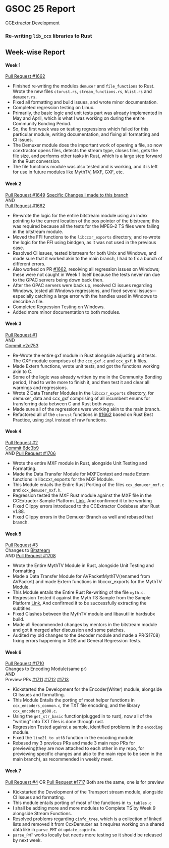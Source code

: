# GSOC 25 Report
[CCExtractor Development](https://summerofcode.withgoogle.com/programs/2025/organizations/ccextractor-development)
### Re-writing `lib_ccx` libraries to Rust

## Week‑wise Report

#### Week 1  
[Pull Request #1662](https://github.com/CCExtractor/ccextractor/pull/1662)

- Finished re‑writing the modules `demuxer` and `file_functions` to Rust. Wrote the new files `ctorust.rs`, `stream_functions.rs`, `hlist.rs` and `demuxer.rs`.
- Fixed all formatting and build issues, and wrote minor documentation.  
- Completed regression testing on Linux.
- Primarily, the basic logic and unit tests part was already implemented in May and April, which is what I was working on during the entire Community Bonding Period.  
- So, the first week was on testing regressions which failed for this particular module, writing documentation, and fixing all formatting and CI issues.  
- The Demuxer module does the important work of opening a file, so now ccextractor opens files, detects the stream type, closes files, gets the file size, and performs other tasks in Rust, which is a large step forward in the Rust conversion.  
- The file functions module was also tested and is working, and it is left for use in future modules like MythTV, MXF, GXF, etc.

#### Week 2  
[Pull Request #1649](https://github.com/CCExtractor/ccextractor/pull/1649) 
[Specific Changes I made to this branch](https://github.com/CCExtractor/ccextractor/pull/1649/commits/e04b43017138c3c1e94c245e9d1dd01de293dbed)<br>
AND  
[Pull Request #1662](https://github.com/CCExtractor/ccextractor/pull/1662)

- Re‑wrote the logic for the entire bitstream module using an index pointing to the current location of the pos pointer of the bitstream; this was required because all the tests for the MPEG‑2 TS files were failing in the bitstream module.
- Moved the FFI functions to the `libccxr_exports` directory, and re‑wrote the logic for the FFI using bindgen, as it was not used in the previous case.
- Resolved CI issues, tested bitstream for both Unix and Windows, and made sure that it worked akin to the main branch, I had to fix a bunch of different errors.
- Also worked on PR [#1662](https://github.com/CCExtractor/ccextractor/pull/1662), resolving all regression issues on Windows; these were not caught in Week 1 itself because the tests never ran due to the GPAC servers being down back then.
- After the GPAC servers were back up, resolved CI issues regarding Windows, tested all Windows regressions, and fixed several issues—especially catching a large error with the handles used in Windows to describe a file.
- Completed Regression Testing on Windows.
- Added more minor documentation to both modules.

#### Week 3  
[Pull Request #1](https://github.com/steel-bucket/ccextractor/pull/1) <br>
AND  
[Commit e2d753](https://github.com/CCExtractor/ccextractor/pull/1662/commits/5184ac5bd9645658a4eb3cb7ecdacd7ce6e2d753)

- Re-Wrote the entire gxf module in Rust alongside adjusting unit tests. The GXF module comprises of the `ccx_gxf.c` and `ccx_gxf.h` files.
- Made Extern functions, wrote unit tests, and got the functions working akin to C.
- Some of the logic was already written by me in the Community Bonding period, I had to write more to finish it, and then test it and clear all warnings and regressions.
- Wrote 2 Data Transfer Modules in the `libccxr_exports` directory, for demuxer_data and ccx_gxf comprising of all incumbent enums for transferring data between C and Rust both ways.
- Made sure all of the regressions were working akin to the main branch.
- Refactored all of the `ctorust` functions in [#1662](https://github.com/CCExtractor/ccextractor/pull/1662) based on Rust Best Practice, using `impl` instead of raw functions.

#### Week 4
[Pull Request #2](https://github.com/steel-bucket/ccextractor/pull/2) <br>
[Commit 6dc3b9](https://github.com/CCExtractor/ccextractor/pull/1662/commits/8ab4f837da10be074607c92a484929814671010d) <br>
AND
[Pull Request #1706](https://github.com/CCExtractor/ccextractor/pull/1706)

- Wrote the entire MXF module in Rust, alongside Unit Testing and Formatting.
- Made the Data Transfer Module for MXFContext and made Extern functions in libccxr_exports for the MXF Module.
- This Module entails the Entire Rust Porting of the files `ccx_demuxer_mxf.c` and `ccx_demuxer_mxf.h`.
- Regression tested the MXF Rust module against the MXF file in the CCExtractor Sample Platform. [Link](https://sampleplatform.ccextractor.org/sample/057c1fbc2d9f82691ae0b2150f95765a9c9d894ce1eb297229a05a242650b31a). And confirmed it to be working
- Fixed Clippy errors introduced to the CCExtractor Codebase after Rust v1.88.
- Fixed Clippy errors in the Demuxer Branch as well and rebased that branch.

#### Week 5
[Pull Request #3](https://github.com/steel-bucket/ccextractor/pull/3) <br>
Changes to [Bitstream](https://github.com/CCExtractor/ccextractor/pull/1649) <br>
AND
[Pull Request #1708](https://github.com/CCExtractor/ccextractor/pull/1708)

- Wrote the Entire MythTV Module in Rust, alongside Unit Testing and Formatting
- Made a Data Transfer Module for AVPacketMythTV(renamed from AVPacket) and made Extern functions in libccxr_exports for the MythTV Module.
- This Module entails the Entire Rust Re-writing of the file `myth.c`.
- Regression Tested it against the Myth TS Sample from the Sample Platform [Link](https://sampleplatform.ccextractor.org/sample/121), And confirmed it to be successfully extracting the subtitles.
- Fixed Clashes between the MythTV module and libavutil in hardsubx build.
- Made all Recommended changes by mentors in the bitstream module and got it merged after discussion and some patches.
- Audited my old changes to the decoder module and made a PR($1708) fixing errors happening in XDS and General Regression Tests.

#### Week 6
[Pull Request #1710](https://github.com/CCExtractor/ccextractor/pull/1710) <br>
Changes to Encoding Module(same pr) <br> 
AND <br>
Preview PRs [#1711](https://github.com/CCExtractor/ccextractor/pull/1711) [#1712](https://github.com/CCExtractor/ccextractor/pull/1712) [#1713](https://github.com/CCExtractor/ccextractor/pull/1713)

- Kickstarted the Development for the Encoder(Writer) module, alongside CI Issues and formatting.
- This Module Entails the porting of most helper functions in `ccx_encoders_common.c`, the TXT file encoding, and the library `ccx_encoders_g608.c`.
- Using the `get_str_basic` function(plugged in to rust), now all of the "writing" into TXT files is done through rust.
- Regression Tested against a sample, identified problems in the `encoding` module.
- Fixed the `line21_to_utf8` function in the encoding module.
- Rebased my 3 previous PRs and made 3 main repo PRs for previewing(they are now attached to each other in my repo, for previewing specific changes and also to the main repo to be seen in the main branch), as recommended in weekly meet.

#### Week 7
[Pull Request #4](https://github.com/steel-bucket/ccextractor/pull/4) OR [Pull Request #1717](https://github.com/CCExtractor/ccextractor/pull/1717)
Both are the same, one is for preview

- Kickstarted the Development of the Transport stream module, alongside CI Issues and formatting.
- This module entails porting of most of the functions in `ts_tables.c`
- I shall be adding more and more modules to Complete TS by Week 9 alongside Stream Functions.
- Resolved problems regarding `cinfo_tree`, which is a collection of linked lists and removed it from CcxDemuxer as it requires working on a shared data like in `parse_PMT` or `update_capinfo`.
- `parse_PMT` works locally but needs more testing so it should be released by next week.

